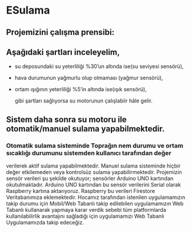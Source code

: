 # ESulama
 ## Projemizini çalışma prensibi:
 ## Aşağıdaki şartları inceleyelim, 
- su deposundaki su yeterliliği %30’un altında ise(su seviyesi sensörü), 
- hava durumunun yağmurlu olup olmaması (yağmur sensörü),
- ortam ışığının yeterliliği %5’in altında ise(ışık sensörü),
  
  gibi şartları sağlıyorsa su motorunun çalışlabiir hâle gelir.

 ## Sistem daha sonra su motoru ile otomatik/manuel sulama yapabilmektedir.
 ### Otomatik sulama sisteminde Toprağın nem durumu ve ortam sıcaklığı durumunu sistemden kullanıcı tarafından değer
verilerek aktif sulama yapabilmektedir. Manuel sulama sisteminde hiçbir değer etkilemeden veya kontrolsüz sulama yapabilirmektedir.
Projemizin sensör verileri şu şekilde okutuyor; sensörler Arduino UNO kartından okutulmaktadır. Arduino UNO kartından bu sensör 
verilerini Serial olarak Raspberry kartına aktarıyoruz. Raspberry bu verileri Firestore Veritabanımıza eklemektedir.
Hocamız tarafından istenilen uygulamamızın takip durumu için Mobil/Web Tabanlı takip edilebilen uygulamamızın Web Tabanlı kullanarak 
yapmaya karar verdik sebebi tüm platformlarda kullanılabilirlik avantajını sağladığı için uygulamamızı Web Tabanlı Uygulamamızda
takip edeceğiz.
